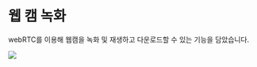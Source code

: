 <h1>웹 캠 녹화</h1>
<p>webRTC를 이용해 웹캠을 녹화 및 재생하고 다운로드할 수 있는 기능을 담았습니다. </p>
<img src="https://github.com/tptkds/WebCamRecord/assets/58039782/b02ed749-3764-4c00-8938-2a1744815107">
